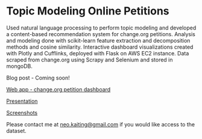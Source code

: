 # Topic Modeling Online Petitions

Used natural language processing to perform topic modeling and developed a content-based recommendation system for change.org petitions. Analysis and modeling done with scikit-learn feature extraction and decomposition methods and cosine similarity. Interactive dashboard visualizations created with Plotly and Cufflinks, deployed with Flask on AWS EC2 instance. Data scraped from change.org using Scrapy and Selenium and stored in mongoDB.

Blog post - Coming soon!

[Web app - change.org petition dashboard](http://bit.do/changeorg-petition-dashboard)

[Presentation](neokt-topic-modeling-online-petitions-111116.pdf)

[Screenshots](/screenshots)

Please contact me at neo.kaiting@gmail.com if you would like access to the dataset.